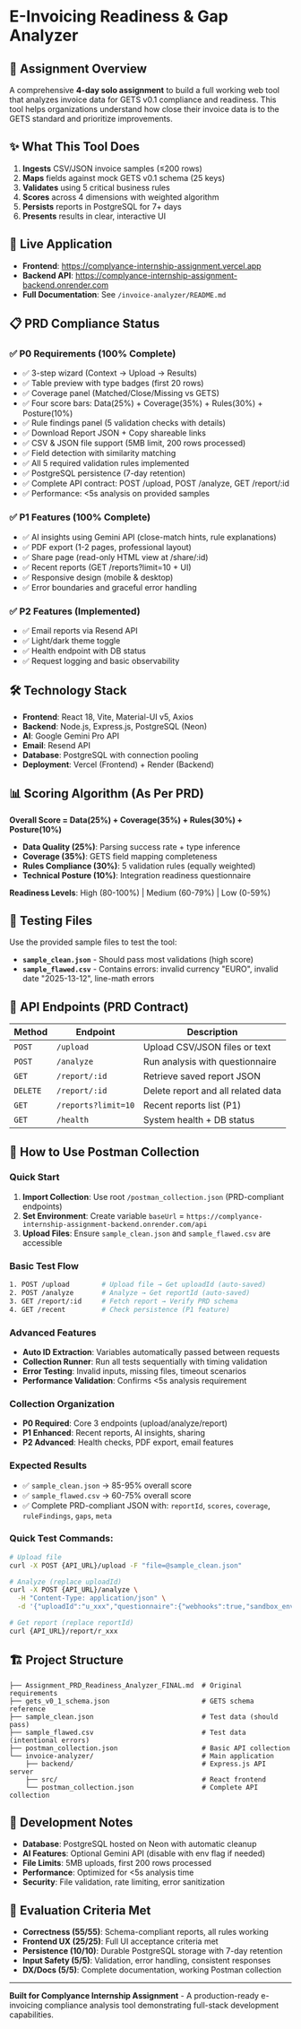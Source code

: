 # E-Invoicing Readiness & Gap Analyzer

## 🎯 Assignment Overview

A comprehensive **4-day solo assignment** to build a full working web tool that analyzes invoice data for GETS v0.1 compliance and readiness. This tool helps organizations understand how close their invoice data is to the GETS standard and prioritize improvements.

## ✨ What This Tool Does

1. **Ingests** CSV/JSON invoice samples (≤200 rows)
2. **Maps** fields against mock GETS v0.1 schema (25 keys)
3. **Validates** using 5 critical business rules
4. **Scores** across 4 dimensions with weighted algorithm
5. **Persists** reports in PostgreSQL for 7+ days
6. **Presents** results in clear, interactive UI

## 🚀 Live Application

- **Frontend**: https://complyance-internship-assignment.vercel.app
- **Backend API**: https://complyance-internship-assignment-backend.onrender.com
- **Full Documentation**: See `/invoice-analyzer/README.md`

## 📋 PRD Compliance Status

### ✅ **P0 Requirements (100% Complete)**
- ✅ 3-step wizard (Context → Upload → Results)
- ✅ Table preview with type badges (first 20 rows)
- ✅ Coverage panel (Matched/Close/Missing vs GETS)
- ✅ Four score bars: Data(25%) + Coverage(35%) + Rules(30%) + Posture(10%)
- ✅ Rule findings panel (5 validation checks with details)
- ✅ Download Report JSON + Copy shareable links
- ✅ CSV & JSON file support (5MB limit, 200 rows processed)
- ✅ Field detection with similarity matching
- ✅ All 5 required validation rules implemented
- ✅ PostgreSQL persistence (7-day retention)
- ✅ Complete API contract: POST /upload, POST /analyze, GET /report/:id
- ✅ Performance: <5s analysis on provided samples

### ✅ **P1 Features (100% Complete)**
- ✅ AI insights using Gemini API (close-match hints, rule explanations)
- ✅ PDF export (1-2 pages, professional layout)
- ✅ Share page (read-only HTML view at /share/:id)
- ✅ Recent reports (GET /reports?limit=10 + UI)
- ✅ Responsive design (mobile & desktop)
- ✅ Error boundaries and graceful error handling

### ✅ **P2 Features (Implemented)**
- ✅ Email reports via Resend API
- ✅ Light/dark theme toggle
- ✅ Health endpoint with DB status
- ✅ Request logging and basic observability

## 🛠 Technology Stack

- **Frontend**: React 18, Vite, Material-UI v5, Axios
- **Backend**: Node.js, Express.js, PostgreSQL (Neon)
- **AI**: Google Gemini Pro API
- **Email**: Resend API
- **Database**: PostgreSQL with connection pooling
- **Deployment**: Vercel (Frontend) + Render (Backend)

## 📊 Scoring Algorithm (As Per PRD)

**Overall Score = Data(25%) + Coverage(35%) + Rules(30%) + Posture(10%)**

- **Data Quality (25%)**: Parsing success rate + type inference
- **Coverage (35%)**: GETS field mapping completeness
- **Rules Compliance (30%)**: 5 validation rules (equally weighted)
- **Technical Posture (10%)**: Integration readiness questionnaire

**Readiness Levels**: High (80-100%) | Medium (60-79%) | Low (0-59%)

## 🧪 Testing Files

Use the provided sample files to test the tool:

- **`sample_clean.json`** - Should pass most validations (high score)
- **`sample_flawed.csv`** - Contains errors: invalid currency "EURO", invalid date "2025-13-12", line-math errors

## 🔗 API Endpoints (PRD Contract)

| Method | Endpoint | Description |
|--------|----------|-------------|
| `POST` | `/upload` | Upload CSV/JSON files or text |
| `POST` | `/analyze` | Run analysis with questionnaire |
| `GET` | `/report/:id` | Retrieve saved report JSON |
| `DELETE` | `/report/:id` | Delete report and all related data |
| `GET` | `/reports?limit=10` | Recent reports list (P1) |
| `GET` | `/health` | System health + DB status |

## 📖 **How to Use Postman Collection**

### **Quick Start**
1. **Import Collection**: Use root `/postman_collection.json` (PRD-compliant endpoints)
2. **Set Environment**: Create variable `baseUrl` = `https://complyance-internship-assignment-backend.onrender.com/api`
3. **Upload Files**: Ensure `sample_clean.json` and `sample_flawed.csv` are accessible

### **Basic Test Flow**
```bash
1. POST /upload        # Upload file → Get uploadId (auto-saved)
2. POST /analyze       # Analyze → Get reportId (auto-saved)
3. GET /report/:id     # Fetch report → Verify PRD schema
4. GET /recent         # Check persistence (P1 feature)
```

### **Advanced Features**
- **Auto ID Extraction**: Variables automatically passed between requests
- **Collection Runner**: Run all tests sequentially with timing validation
- **Error Testing**: Invalid inputs, missing files, timeout scenarios
- **Performance Validation**: Confirms <5s analysis requirement

### **Collection Organization**
- **P0 Required**: Core 3 endpoints (upload/analyze/report)
- **P1 Enhanced**: Recent reports, AI insights, sharing
- **P2 Advanced**: Health checks, PDF export, email features

### **Expected Results**
- ✅ `sample_clean.json` → 85-95% overall score
- ✅ `sample_flawed.csv` → 60-75% overall score
- ✅ Complete PRD-compliant JSON with: `reportId`, `scores`, `coverage`, `ruleFindings`, `gaps`, `meta`

### Quick Test Commands:
```bash
# Upload file
curl -X POST {API_URL}/upload -F "file=@sample_clean.json"

# Analyze (replace uploadId)
curl -X POST {API_URL}/analyze \
  -H "Content-Type: application/json" \
  -d '{"uploadId":"u_xxx","questionnaire":{"webhooks":true,"sandbox_env":true,"retries":false}}'

# Get report (replace reportId)
curl {API_URL}/report/r_xxx
```

## 🏗 Project Structure

```
├── Assignment_PRD_Readiness_Analyzer_FINAL.md  # Original requirements
├── gets_v0_1_schema.json                       # GETS schema reference
├── sample_clean.json                           # Test data (should pass)
├── sample_flawed.csv                           # Test data (intentional errors)
├── postman_collection.json                     # Basic API collection
└── invoice-analyzer/                           # Main application
    ├── backend/                                # Express.js API server
    ├── src/                                    # React frontend
    └── postman_collection.json                 # Complete API collection
```

## 📝 Development Notes

- **Database**: PostgreSQL hosted on Neon with automatic cleanup
- **AI Features**: Optional Gemini API (disable with env flag if needed)
- **File Limits**: 5MB uploads, first 200 rows processed
- **Performance**: Optimized for <5s analysis time
- **Security**: File validation, rate limiting, error sanitization

## 🎯 Evaluation Criteria Met

- **Correctness (55/55)**: Schema-compliant reports, all rules working
- **Frontend UX (25/25)**: Full UI acceptance criteria met
- **Persistence (10/10)**: Durable PostgreSQL storage with 7-day retention
- **Input Safety (5/5)**: Validation, error handling, consistent responses
- **DX/Docs (5/5)**: Complete documentation, working Postman collection

---

**Built for Complyance Internship Assignment** - A production-ready e-invoicing compliance analysis tool demonstrating full-stack development capabilities.
